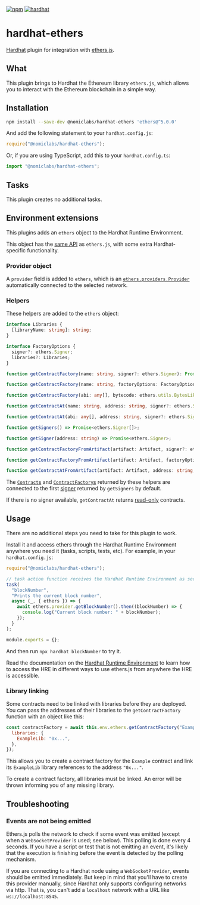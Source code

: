[![npm](https://img.shields.io/npm/v/@nomiclabs/hardhat-ethers.svg)](https://www.npmjs.com/package/@nomiclabs/hardhat-ethers) [![hardhat](https://hardhat.org/buidler-plugin-badge.svg?1)](https://hardhat.org)

# hardhat-ethers

[Hardhat](https://hardhat.org) plugin for integration with [ethers.js](https://github.com/ethers-io/ethers.js/).

## What

This plugin brings to Hardhat the Ethereum library `ethers.js`, which allows you to interact with the Ethereum blockchain in a simple way.

## Installation

```bash
npm install --save-dev @nomiclabs/hardhat-ethers 'ethers@^5.0.0'
```

And add the following statement to your `hardhat.config.js`:

```js
require("@nomiclabs/hardhat-ethers");
```

Or, if you are using TypeScript, add this to your `hardhat.config.ts`:

```js
import "@nomiclabs/hardhat-ethers";
```

## Tasks

This plugin creates no additional tasks.

## Environment extensions

This plugins adds an `ethers` object to the Hardhat Runtime Environment.

This object has the [same API](https://docs.ethers.io/v5/single-page/) as `ethers.js`, with some extra Hardhat-specific functionality.

### Provider object

A `provider` field is added to `ethers`, which is an [`ethers.providers.Provider`](https://docs.ethers.io/v5/single-page/#/v5/api/providers/provider/) automatically connected to the selected network.

### Helpers

These helpers are added to the `ethers` object:

```typescript
interface Libraries {
  [libraryName: string]: string;
}

interface FactoryOptions {
  signer?: ethers.Signer;
  libraries?: Libraries;
}

function getContractFactory(name: string, signer?: ethers.Signer): Promise<ethers.ContractFactory>;

function getContractFactory(name: string, factoryOptions: FactoryOptions): Promise<ethers.ContractFactory>;

function getContractFactory(abi: any[], bytecode: ethers.utils.BytesLike, signer?: ethers.Signer): Promise<ethers.ContractFactory>;

function getContractAt(name: string, address: string, signer?: ethers.Signer): Promise<ethers.Contract>;

function getContractAt(abi: any[], address: string, signer?: ethers.Signer): Promise<ethers.Contract>;

function getSigners() => Promise<ethers.Signer[]>;

function getSigner(address: string) => Promise<ethers.Signer>;

function getContractFactoryFromArtifact(artifact: Artifact, signer?: ethers.Signer): Promise<ethers.ContractFactory>;

function getContractFactoryFromArtifact(artifact: Artifact, factoryOptions: FactoryOptions): Promise<ethers.ContractFactory>;

function getContractAtFromArtifact(artifact: Artifact, address: string, signer?: ethers.Signer): Promise<ethers.Contract>;
```

The [`Contract`s](https://docs.ethers.io/v5/single-page/#/v5/api/contract/contract/) and [`ContractFactory`s](https://docs.ethers.io/v5/single-page/#/v5/api/contract/contract-factory/) returned by these helpers are connected to the first [signer](https://docs.ethers.io/v5/single-page/#/v5/api/signer/) returned by `getSigners` by default.

If there is no signer available, `getContractAt` returns [read-only](https://docs.ethers.io/v5/single-page/#/v5/api/contract/contract/-%23-Contract--readonly) contracts.

## Usage

There are no additional steps you need to take for this plugin to work.

Install it and access ethers through the Hardhat Runtime Environment anywhere you need it (tasks, scripts, tests, etc). For example, in your `hardhat.config.js`:

```js
require("@nomiclabs/hardhat-ethers");

// task action function receives the Hardhat Runtime Environment as second argument
task(
  "blockNumber",
  "Prints the current block number",
  async (_, { ethers }) => {
    await ethers.provider.getBlockNumber().then((blockNumber) => {
      console.log("Current block number: " + blockNumber);
    });
  }
);

module.exports = {};
```

And then run `npx hardhat blockNumber` to try it.

Read the documentation on the [Hardhat Runtime Environment](https://hardhat.org/advanced/hardhat-runtime-environment.html) to learn how to access the HRE in different ways to use ethers.js from anywhere the HRE is accessible.

### Library linking

Some contracts need to be linked with libraries before they are deployed. You can pass the addresses of their libraries to the `getContractFactory` function with an object like this:

```js
const contractFactory = await this.env.ethers.getContractFactory("Example", {
  libraries: {
    ExampleLib: "0x...",
  },
});
```

This allows you to create a contract factory for the `Example` contract and link its `ExampleLib` library references to the address `"0x..."`.

To create a contract factory, all libraries must be linked. An error will be thrown informing you of any missing library.

## Troubleshooting

### Events are not being emitted

Ethers.js polls the network to check if some event was emitted (except when a `WebSocketProvider` is used; see below). This polling is done every 4 seconds. If you have a script or test that is not emitting an event, it's likely that the execution is finishing before the event is detected by the polling mechanism.

If you are connecting to a Hardhat node using a `WebSocketProvider`, events should be emitted immediately. But keep in mind that you'll have to create this provider manually, since Hardhat only supports configuring networks via http. That is, you can't add a `localhost` network with a URL like `ws://localhost:8545`.
